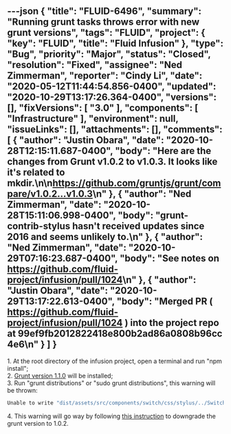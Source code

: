 ---json
{
  "title": "FLUID-6496",
  "summary": "Running grunt tasks throws error with new grunt versions",
  "tags": "FLUID",
  "project": {
    "key": "FLUID",
    "title": "Fluid Infusion"
  },
  "type": "Bug",
  "priority": "Major",
  "status": "Closed",
  "resolution": "Fixed",
  "assignee": "Ned Zimmerman",
  "reporter": "Cindy Li",
  "date": "2020-05-12T11:44:54.856-0400",
  "updated": "2020-10-29T13:17:26.364-0400",
  "versions": [],
  "fixVersions": [
    "3.0"
  ],
  "components": [
    "Infrastructure"
  ],
  "environment": null,
  "issueLinks": [],
  "attachments": [],
  "comments": [
    {
      "author": "Justin Obara",
      "date": "2020-10-28T12:15:11.687-0400",
      "body": "Here are the changes from Grunt v1.0.2 to v1.0.3. It looks like it's related to mkdir.\n\n<https://github.com/gruntjs/grunt/compare/v1.0.2...v1.0.3>\n"
    },
    {
      "author": "Ned Zimmerman",
      "date": "2020-10-28T15:11:06.998-0400",
      "body": "grunt-contrib-stylus hasn't received updates since 2016 and seems unlikely to.\n"
    },
    {
      "author": "Ned Zimmerman",
      "date": "2020-10-29T07:16:23.687-0400",
      "body": "See notes on <https://github.com/fluid-project/infusion/pull/1024>\n"
    },
    {
      "author": "Justin Obara",
      "date": "2020-10-29T13:17:22.613-0400",
      "body": "Merged PR ( <https://github.com/fluid-project/infusion/pull/1024> ) into the project repo at 99ef9fb2012822418e800b2ad86a0808b96cc4e6\n"
    }
  ]
}
---
1\. At the root directory of the infusion project, open a terminal and run "npm install";\
2\. [Grunt version 1.1.0](https://github.com/fluid-project/infusion/blob/master/package.json#L46) will be installed;\
3\. Run "grunt distributions" or "sudo grunt distributions", this warning will be thrown:

```java
Unable to write "dist/assets/src/components/switch/css/stylus/../Switch.css" file (Error code: ENOENT). Use --force to continue
```

4\. This warning will go way by following [this instruction](https://gruntjs.com/installing-grunt) to downgrade the grunt version to 1.0.2.

        